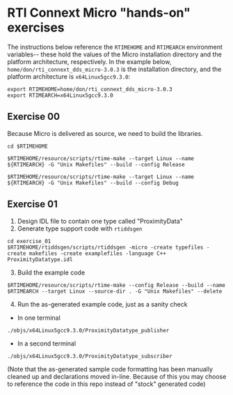 # RTI Connext Micro "hands-on" exercises

The instructions below reference the `RTIMEHOME` and `RTIMEARCH` environment variables-- these hold the values of the Micro installation directory and the platform architecture, respectively. In the example below, `home/don/rti_connext_dds_micro-3.0.3` is the installation directory, and the platform architecture is `x64Linux5gcc9.3.0`:
```
export RTIMEHOME=home/don/rti_connext_dds_micro-3.0.3
export RTIMEARCH=x64Linux5gcc9.3.0
```

## Exercise 00

Because Micro is delivered as source, we need to build the libraries.

```
cd $RTIMEHOME

$RTIMEHOME/resource/scripts/rtime-make --target Linux --name ${RTIMEARCH} -G "Unix Makefiles" --build --config Release

$RTIMEHOME/resource/scripts/rtime-make --target Linux --name ${RTIMEARCH} -G "Unix Makefiles" --build --config Debug
```
## Exercise 01

1) Design IDL file to contain one type called "ProximityData"
2) Generate type support code with `rtiddsgen`
```
cd exercise_01
$RTIMEHOME/rtiddsgen/scripts/rtiddsgen -micro -create typefiles -create makefiles -create examplefiles -language C++ ProximityDatatype.idl
```

3) Build the example code
``` 
$RTIMEHOME/resource/scripts/rtime-make --config Release --build --name $RTIMEARCH --target Linux --source-dir . -G "Unix Makefiles" --delete
```

4) Run the as-generated example code, just as a sanity check
- In one terminal 
```
./objs/x64Linux5gcc9.3.0/ProximityDatatype_publisher
```
- In a second terminal 
```
./objs/x64Linux5gcc9.3.0/ProximityDatatype_subscriber
```

(Note that the as-generated sample code formatting has been manually cleaned up and declarations moved in-line. Because of this you may choose to reference the code in this repo instead of "stock" generated code)